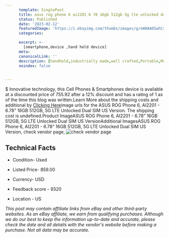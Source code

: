 ```yaml
---
      template: SinglePost
      title: asus rog phone 6 ai2201 6 78 16gb 512gb 5g lte unlocked dual sim us version
      status: Published
      date: '2023-02-12'
      featuredImage: 'https://i.ebayimg.com/thumbs/images/g/oW0AAOSwhCxjZWMf/s-l225.jpg'
      categories: 

      excerpt: >-
        [smartphone,device ,hand held device]
      meta:
      canonicalLink: ''
      description: [handheld,industrially made,well crafted,Portable,Mobile,Compact,Convenient,Lightweight,Maneuverable,Man-portable,Miniature,Carriable,Hand-held,Light,Holdable,Transportable,Mobile device,Pocket-sized,On-the-go,Wireless,Cordless,Compact size,Convenient size, smartphone,device ,hand held device]
      noindex: false

        
---
```

$
    Innovative technology, this Cell Phones & Smartphones device is available at a discounted price of 755.92 after a 12% discount and has a rating of 1 as of the time this blog was written.Learn More about the shipping costs and additional by [Clicking Here](https://www.ebay.com/itm/255810842641?hash=item3b8f83b011%3Ag%3AoW0AAOSwhCxjZWMf&mkevt=1&mkcid=1&mkrid=711-53200-19255-0&campid=%253CePNCampaignId%253E&customid=%253CreferenceId%253E&toolid=10049)image urls for the ASUS ROG Phone 6, AI2201 - 6.78” 16GB 512GB, 5G LTE Unlocked Dual SIM US Version. The shipping cost is undefined.Product ImageASUS ROG Phone 6, AI2201 - 6.78” 16GB 512GB, 5G LTE Unlocked Dual SIM US VersionAdditional ImagesASUS ROG Phone 6, AI2201 - 6.78” 16GB 512GB, 5G LTE Unlocked Dual SIM US Version, check vendor page, ![check vendor page](https://origin-galleryplus.ebayimg.com/ws/web/255810842641_2_0_1/225x225.jpg,https://origin-galleryplus.ebayimg.com/ws/web/255810842641_3_0_1/225x225.jpg,https://origin-galleryplus.ebayimg.com/ws/web/255810842641_4_0_1/225x225.jpg,https://origin-galleryplus.ebayimg.com/ws/web/255810842641_5_0_1/225x225.jpg,https://origin-galleryplus.ebayimg.com/ws/web/255810842641_6_0_1/225x225.jpg,https://origin-galleryplus.ebayimg.com/ws/web/255810842641_7_0_1/225x225.jpg,https://origin-galleryplus.ebayimg.com/ws/web/255810842641_8_0_1/225x225.jpg,https://origin-galleryplus.ebayimg.com/ws/web/255810842641_9_0_1/225x225.jpg,https://origin-galleryplus.ebayimg.com/ws/web/255810842641_10_0_1/225x225.jpg)
    
    

 ## Technical Facts 



     
      

 - Condition- Used 


      

 - Listed Price- 859.00 


      

 - Currency- USD 


      

 - Feedback score - 9320 


      

 - Location - US 


      
      

 *_This post may contain affiliate links from eBay and other third-party websites. As an eBay affiliate, we earn from qualifying purchases. Although we do our best to keep the information up-to-date and accurate, please check the date and all details with the vendor's website before making a purchase. Not all data may be accurate._*



    
    
    
    
    